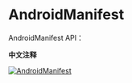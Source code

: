 # AndroidManifest
AndroidManifest API：

**中文注释**

[![AndroidManifest](https://github-readme-stats.vercel.app/api/pin/?username=PatrickAlex2019&repo=AndroidManifest)](https://github.com/PatrickAlex2019/AndroidManifest)
